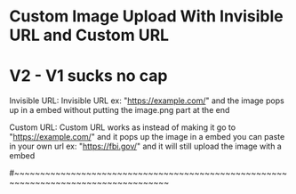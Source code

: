 # Custom Image Upload With Invisible URL and Custom URL 
# V2 - V1 sucks no cap
Invisible URL: Invisible URL ex: "https://example.com/" and the image pops up in a embed without putting the image.png part at the end

Custom URL: Custom URL works as instead of making it go to "https://example.com/" and it pops up the image in a embed you can paste in your own url ex: "https://fbi.gov/" and it will still upload the image with a embed

#~~~~~~~~~~~~~~~~~~~~~~~~~~~~~~~~~~~~~~~~~~~~~~~~~~~~~~~~~~~~~~~~~~~~~~~~~~~~~~~~~~~~
